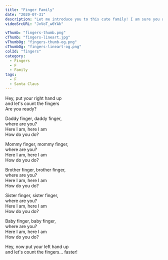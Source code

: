 ```yaml
---
title: "Finger Family"
date: "2020-07-31"
description: "Let me introduce you to this cute family! I am sure you are familiar with this song, so sing with me and do the finger dance!"
videoSrcURL: "JvVoT_w0YAk"

vThumb: "fingers-thumb.png"
cThumb: "fingers-lineart.jpg"
vThumbOg: "fingers-thumb-og.png"
cThumbOg: "fingers-lineart-og.png"
colId: "fingers"
category:
  - Fingers
  - F
  - Family
tags:
  - F
  - Santa Claus
---
```


<p>
Hey, put your right hand up <br />
and let's count the fingers <br />
Are you ready?</p>

<p>
Daddy finger, daddy finger,<br />
 where are you? <br />
 Here I am, here I am <br />
 How do you do?</p>

<p>
Mommy finger, mommy finger, <br />
where are you? <br />
Here I am, here I am <br />
How do you do?</p>

<p>
Brother finger, brother finger,<br />
 where are you? <br />
 Here I am, here I am<br /> 
 How do you do?</p>

<p>
Sister finger, sister finger, <br />
where are you? <br />
Here I am, here I am <br />
How do you do?</p>

<p>
Baby finger, baby finger,<br />
 where are you? <br />
 Here I am, here I am<br />
  How do you do?</p>

<p>
Hey, now put your left hand up <br />
and let's count the fingers... faster!</p>
